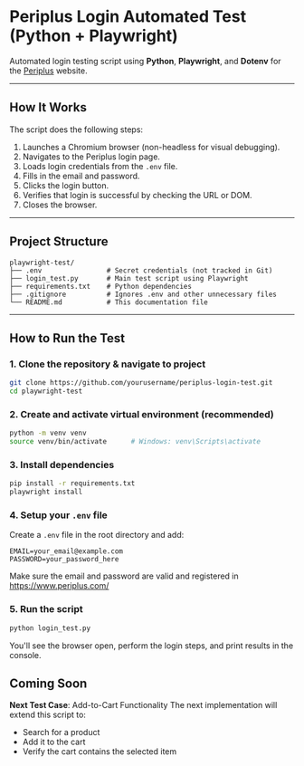 # Periplus Login Automated Test (Python + Playwright)

Automated login testing script using **Python**, **Playwright**, and **Dotenv** for the [Periplus](https://www.periplus.com/) website.

---

## How It Works

The script does the following steps:
1. Launches a Chromium browser (non-headless for visual debugging).
2. Navigates to the Periplus login page.
3. Loads login credentials from the `.env` file.
4. Fills in the email and password.
5. Clicks the login button.
6. Verifies that login is successful by checking the URL or DOM.
7. Closes the browser.

---

## Project Structure

```
playwright-test/
├── .env                # Secret credentials (not tracked in Git)
├── login_test.py       # Main test script using Playwright
├── requirements.txt    # Python dependencies
├── .gitignore          # Ignores .env and other unnecessary files
└── README.md           # This documentation file
```

---

## How to Run the Test

### 1. Clone the repository & navigate to project

```bash
git clone https://github.com/yourusername/periplus-login-test.git
cd playwright-test
```

### 2. Create and activate virtual environment (recommended)

```bash
python -m venv venv
source venv/bin/activate      # Windows: venv\Scripts\activate
```

### 3. Install dependencies

```bash
pip install -r requirements.txt
playwright install
```

### 4. Setup your `.env` file
Create a `.env` file in the root directory and add:

```env
EMAIL=your_email@example.com
PASSWORD=your_password_here
```

Make sure the email and password are valid and registered in https://www.periplus.com/

### 5. Run the script

```bash
python login_test.py
```

You'll see the browser open, perform the login steps, and print results in the console.

## Coming Soon

 **Next Test Case**: Add-to-Cart Functionality
The next implementation will extend this script to:
* Search for a product
* Add it to the cart
* Verify the cart contains the selected item

